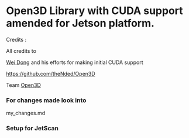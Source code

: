 # Open3D Library with CUDA support amended for Jetson platform.

Credits :

All credits to 

[Wei Dong](https://github.com/theNded/Open3D) and his efforts for making initial CUDA support  

https://github.com/theNded/Open3D

Team [Open3D](https://github.com/intel-isl/Open3D)  

### For changes made look into 

my_changes.md


### Setup for JetScan 






